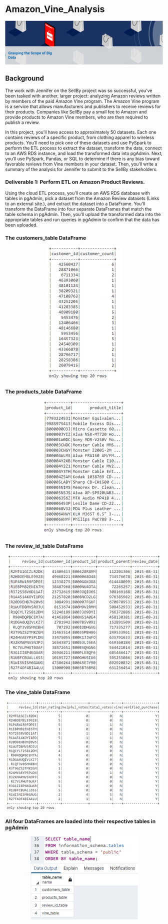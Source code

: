 # Amazon_Vine_Analysis

<p align="center"><img class="centerImage" src="https://github.com/dalejandri/Amazon_Vine_Analysis/blob/main/Resources/1.PNG" /></p>

## Background
The work with Jennifer on the SellBy project was so successful, you’ve been tasked with another, larger project: analyzing Amazon reviews written by members of the paid Amazon Vine program. The Amazon Vine program is a service that allows manufacturers and publishers to receive reviews for their products. Companies like SellBy pay a small fee to Amazon and provide products to Amazon Vine members, who are then required to publish a review.

In this project, you’ll have access to approximately 50 datasets. Each one contains reviews of a specific product, from clothing apparel to wireless products. You’ll need to pick one of these datasets and use PySpark to perform the ETL process to extract the dataset, transform the data, connect to an AWS RDS instance, and load the transformed data into pgAdmin. Next, you’ll use PySpark, Pandas, or SQL to determine if there is any bias toward favorable reviews from Vine members in your dataset. Then, you’ll write a summary of the analysis for Jennifer to submit to the SellBy stakeholders.

### Deliverable 1: Perform ETL on Amazon Product Reviews.

Using the cloud ETL process, you’ll create an AWS RDS database with tables in pgAdmin, pick a dataset from the Amazon Review datasets (Links to an external site.), and extract the dataset into a DataFrame. You'll transform the DataFrame into four separate DataFrames that match the table schema in pgAdmin. Then, you'll upload the transformed data into the appropriate tables and run queries in pgAdmin to confirm that the data has been uploaded.


### The customers_table DataFrame
<p align="center"><img class="centerImage" src="https://github.com/dalejandri/Amazon_Vine_Analysis/blob/main/Resources/customers_table.PNG" /></p>

### The products_table DataFrame
<p align="center"><img class="centerImage" src="https://github.com/dalejandri/Amazon_Vine_Analysis/blob/main/Resources/products_table.PNG" /></p>

### The review_id_table DataFrame
<p align="center"><img class="centerImage" src="https://github.com/dalejandri/Amazon_Vine_Analysis/blob/main/Resources/review_id_table.PNG" /></p>

### The vine_table DataFrame
<p align="center"><img class="centerImage" src="https://github.com/dalejandri/Amazon_Vine_Analysis/blob/main/Resources/vine_table.PNG" /></p>

### All four DataFrames are loaded into their respective tables in pgAdmin
<p align="center"><img class="centerImage" src="https://github.com/dalejandri/Amazon_Vine_Analysis/blob/main/Resources/2.PNG" /></p>
